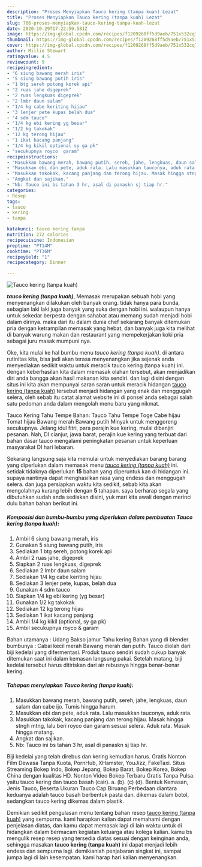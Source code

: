 ```yaml
---
description: "Proses Menyiapkan Tauco kering (tanpa kuah) Lezat"
title: "Proses Menyiapkan Tauco kering (tanpa kuah) Lezat"
slug: 706-proses-menyiapkan-tauco-kering-tanpa-kuah-lezat
date: 2020-10-29T17:22:59.581Z
image: https://img-global.cpcdn.com/recipes/f1209268ff5d9aeb/751x532cq70/tauco-kering-tanpa-kuah-foto-resep-utama.jpg
thumbnail: https://img-global.cpcdn.com/recipes/f1209268ff5d9aeb/751x532cq70/tauco-kering-tanpa-kuah-foto-resep-utama.jpg
cover: https://img-global.cpcdn.com/recipes/f1209268ff5d9aeb/751x532cq70/tauco-kering-tanpa-kuah-foto-resep-utama.jpg
author: Millie Stewart
ratingvalue: 4.5
reviewcount: 9
recipeingredient:
- "6 siung bawang merah iris"
- "5 siung bawang putih iris"
- "1 btg sereh potong korek api"
- "2 ruas jahe digeprek"
- "2 ruas lengkuas digeprek"
- "2 lmbr daun salam"
- "1/4 kg cabe keriting hijau"
- "3 lenjer pete kupas belah dua"
- "4 sdm tauco"
- "1/4 kg ebi kering yg besar"
- "1/2 kg takokak"
- "12 kg terong hijau"
- "1 ikat kacang panjang"
- "1/4 kg kikil optional sy ga pk"
- "secukupnya royco  garam"
recipeinstructions:
- "Masukkan bawang merah, bawang putih, sereh, jahe, lengkuas, daun salam dan cabe ijo. Tumis hingga harum."
- "Masukkan ebi dan pete, aduk rata. Lalu masukkan tauconya, aduk rata."
- "Masukkan takokak, kacang panjang dan terong hijau. Masak hingga stngh mtng, lalu beri royco dan garam sesuai selera. Aduk rata. Masak hingga matang."
- "Angkat dan sajikan."
- "Nb: Tauco ini bs tahan 3 hr, asal di panaskn sj tiap hr."
categories:
- Resep
tags:
- tauco
- kering
- tanpa

katakunci: tauco kering tanpa 
nutrition: 272 calories
recipecuisine: Indonesian
preptime: "PT14M"
cooktime: "PT36M"
recipeyield: "1"
recipecategory: Dinner

---
```



![Tauco kering (tanpa kuah)](https://img-global.cpcdn.com/recipes/f1209268ff5d9aeb/751x532cq70/tauco-kering-tanpa-kuah-foto-resep-utama.jpg)

<b><i>tauco kering (tanpa kuah)</i></b>, Memasak merupakan sebuah hobi yang menyenangkan dilakukan oleh banyak orang. tidak hanya para bunda, sebagian laki laki juga banyak yang suka dengan hobi ini. walaupun hanya untuk sekedar berpesta dengan sahabat atau memang sudah menjadi hobi dalam dirinya. maka dari itu dalam dunia chef sekarang banyak ditemukan pria dengan ketrampilan memasak yang hebat, dan banyak juga kita melihat di banyak warung makan dan restaurant yang mempekerjakan koki pria sebagai juru masak mumpuni nya.

Oke, kita mulai ke hal bumbu menu <i>tauco kering (tanpa kuah)</i>. di antara rutinitas kita, bisa jadi akan terasa menyenangkan jika sejenak anda menyediakan sedikit waktu untuk meracik tauco kering (tanpa kuah) ini. dengan keberhasilan kita dalam memasak olahan tersebut, akan menjadikan diri anda bangga akan hasil makanan kita sendiri. dan lagi disini dengan situs ini kita akan mempunyai saran saran untuk meracik hidangan <u>tauco kering (tanpa kuah)</u> tersebut menjadi hidangan yang enak dan menggugah selera, oleh sebab itu catat alamat website ini di ponsel anda sebagai salah satu pedoman anda dalam mengolah menu baru yang nikmat.

Tauco Kering Tahu Tempe Bahan: Tauco Tahu Tempe Toge Cabe hijau Tomat hijau Bawang merah Bawang putih Minyak untuk menggoreng secukupnya. Jelang idul fitri, para perajin kue kering, mulai dibanjiri pesanan. Nah, DI cianjur, jawa barat, perajin kue kering yang terbuat dari bahan dasar tauco mengalami peningkatan pesanan untuk keperluan masyarakat DI hari lebaran.


Sekarang langsung saja kita memulai untuk menyediakan barang barang yang diperlukan dalam memasak menu <u><i>tauco kering (tanpa kuah)</i></u> ini. setidak tidaknya diperlukan <b>15</b> bahan yang diperuntuk kan di hidangan ini. supaya nantinya dapat menghasilkan rasa yang endess dan menggugah selera. dan juga persiapkan waktu kita sedikit, sebab kita akan mengolahnya kurang lebih dengan <b>5</b> tahapan. saya berharap segala yang dibutuhkan sudah anda sediakan disini, yuk mari kita awali dengan merinci dulu bahan bahan berikut ini.

<!--inarticleads1-->

##### Komposisi dan bumbu-bumbu yang diperlukan dalam pembuatan Tauco kering (tanpa kuah):

1. Ambil 6 siung bawang merah, iris
1. Gunakan 5 siung bawang putih, iris
1. Sediakan 1 btg sereh, potong korek api
1. Ambil 2 ruas jahe, digeprek
1. Siapkan 2 ruas lengkuas, digeprek
1. Sediakan 2 lmbr daun salam
1. Sediakan 1/4 kg cabe keriting hijau
1. Sediakan 3 lenjer pete, kupas, belah dua
1. Gunakan 4 sdm tauco
1. Siapkan 1/4 kg ebi kering (yg besar)
1. Gunakan 1/2 kg takokak
1. Sediakan 12 kg terong hijau
1. Sediakan 1 ikat kacang panjang
1. Ambil 1/4 kg kikil (optional, sy ga pk)
1. Ambil secukupnya royco &amp; garam


Bahan utamanya : Udang Bakso jamur Tahu kering Bahan yang di blender bumbunya : Cabai kecil merah Bawang merah dan putih. Tauco diolah dari biji kedelai yang difermentasi. Produk tauco sendiri sudah cukup banyak ditemukan saat ini dalam kemasan langsung pakai. Setelah matang, biji kedelai tersebut harus ditiriskan dari air rebusnya hingga benar-benar kering. 

<!--inarticleads2-->

##### Tahapan menyiapkan Tauco kering (tanpa kuah):

1. Masukkan bawang merah, bawang putih, sereh, jahe, lengkuas, daun salam dan cabe ijo. Tumis hingga harum.
1. Masukkan ebi dan pete, aduk rata. Lalu masukkan tauconya, aduk rata.
1. Masukkan takokak, kacang panjang dan terong hijau. Masak hingga stngh mtng, lalu beri royco dan garam sesuai selera. Aduk rata. Masak hingga matang.
1. Angkat dan sajikan.
1. Nb: Tauco ini bs tahan 3 hr, asal di panaskn sj tiap hr.


Biji kedelai yang telah direbus dan kering kemudian harus. Gratis Nonton Film Dewasa Tanpa Kuota, PornHub, XHamster, YouJizz, FakeTaxi. Situs Streaming Bokep Indo, Bokep Jepang, Bokep Barat, Bokep Korea, Bokep China dengan kualitas HD. Nonton Video Bokep Terbaru Gratis Tanpa Pulsa. yaitu tauco kering dan tauco basah (cair). a. (b). (c) (d). Bentuk Kemasan, Jenis Tauco, Beserta Ukuran Tauco Cap Biruang Perbedaan diantara keduanya adalah tauco basah berbentuk pasta dan. dikemas dalam botol, sedangkan tauco kering dikemas dalam plastik. 

Demikian sedikit pengulasan menu tentang bahan resep <u>tauco kering (tanpa kuah)</u> yang sempurna. kami harapkan kalian dapat memahami dengan penjelasan diatas, dan kamu dapat memasak lagi di lain waktu untuk di hidangkan dalam bermacam kegiatan keluarga atau kolega kalian. kamu bs mengulik resep resep yang tersedia diatas sesuai dengan keinginan anda, sehingga masakan <b>tauco kering (tanpa kuah)</b> ini dapat menjadi lebih endess dan sempurna lagi. demikianlah penjabaran singkat ini, sampai jumpa lagi di lain kesempatan. kami harap hari kalian menyenangkan.
